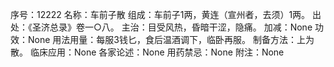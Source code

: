 序号：12222
名称：车前子散
组成：车前子1两，黄连（宣州者，去须）1两。
出处：《圣济总录》卷一○八。
主治：目受风热，昏暗干涩，隐痛。
加减：None
功效：None
用法用量：每服3钱匕，食后温酒调下，临卧再服。
制备方法：上为散。
临床应用：None
各家论述：None
用药禁忌：None
附注：None
